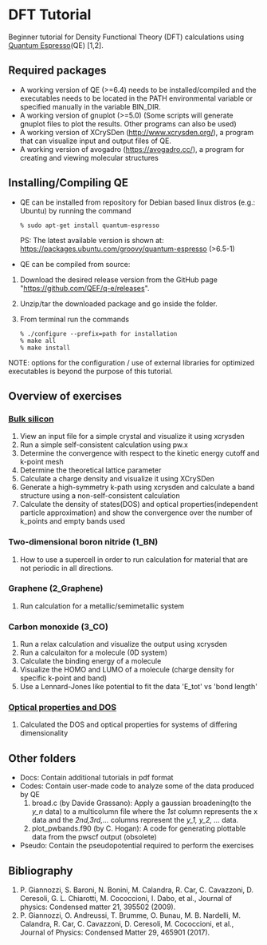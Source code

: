 # DFT Tutorial 
Beginner tutorial for Density Functional Theory (DFT) calculations using [Quantum Espresso](https://www.quantum-espresso.org/)(QE) [1,2]. 

## Required packages
* A working version of QE (>=6.4) needs to be installed/compiled and the executables needs to be located in the PATH environmental variable or specified manually in the variable BIN_DIR.
* A working version of gnuplot (>=5.0) (Some scripts will generate gnuplot files to plot the results. Other programs can also be used)
* A working version of XCrySDen (http://www.xcrysden.org/), a program that can visualize input and output files of QE.
* A working version of avogadro (https://avogadro.cc/), a program for creating and viewing molecular structures

## Installing/Compiling QE
* QE can be installed from repository for Debian based linux distros (e.g.: Ubuntu) by running the command
    ```
    % sudo apt-get install quantum-espresso
    ```
    PS: The latest available version is shown at: https://packages.ubuntu.com/groovy/quantum-espresso (>6.5-1)

* QE can be compiled from source:
 1. Download the desired release version from the GitHub page "https://github.com/QEF/q-e/releases". 
 2. Unzip/tar the downloaded package and go inside the folder.
 3. From terminal run the commands

     ```
     % ./configure --prefix=path for installation
     % make all
     % make install
     ```

  NOTE: options for the configuration / use of external libraries for optimized executables is beyond the purpose of this tutorial.


## Overview of exercises 
### [Bulk silicon](0_Si_bulk)
  1. View an input file for a simple crystal and visualize it using xcrysden 
  2. Run a simple self-consistent calculation using pw.x
  3. Determine the convergence with respect to the kinetic energy cutoff and k-point mesh 
  4. Determine the theoretical lattice parameter
  5. Calculate a charge density and visualize it using XCrySDen
  6. Generate a high-symmetry k-path using xcrysden and calculate a band structure using a non-self-consistent calculation
  7. Calculate the density of states(DOS) and optical properties(independent particle approximation) and show the convergence over the number of k_points and empty bands used
### Two-dimensional boron nitride (1_BN)
  1. How to use a supercell in order to run calculation for material that are not periodic in all directions.
### Graphene (2_Graphene)
  1. Run calculation for a metallic/semimetallic system
### Carbon monoxide (3_CO)
  1. Run a relax calculation and visualize the output using xcrysden
  2. Run a calculaiton for a molecule (0D system)
  3. Calculate the binding energy of a molecule
  4. Visualize the HOMO and LUMO of a molecule (charge density for specific k-point and band)
  5. Use a Lennard-Jones like potential to fit the data 'E_tot' vs 'bond length'
### [Optical properties and DOS](DOS_OPT)
  1. Calculated the DOS and optical properties for systems of differing dimensionality
  
## Other folders
* Docs: Contain additional tutorials in pdf format
* Codes: Contain user-made code to analyze some of the data produced by QE
  1. broad.c (by Davide Grassano): Apply a gaussian broadening(to the *y_n* data) to a multicolumn file where the *1st* column represents the x data and the *2nd,3rd,...* columns represent the *y_1, y_2, ...* data.
  2. plot_pwbands.f90 (by C. Hogan): A code for generating plottable data from the pwscf output (obsolete)
* Pseudo: Contain the pseudopotential required to perform the exercises


## Bibliography
1. P. Giannozzi, S. Baroni, N. Bonini, M. Calandra, R. Car, C. Cavazzoni, D. Ceresoli, G. L. Chiarotti, M. Cococcioni, I. Dabo, et al., Journal of physics: Condensed matter 21, 395502 (2009).
2. P. Giannozzi, O. Andreussi, T. Brumme, O. Bunau, M. B. Nardelli, M. Calandra, R. Car, C. Cavazzoni, D. Ceresoli, M. Cococcioni, et al., Journal of Physics: Condensed Matter 29, 465901 (2017).
